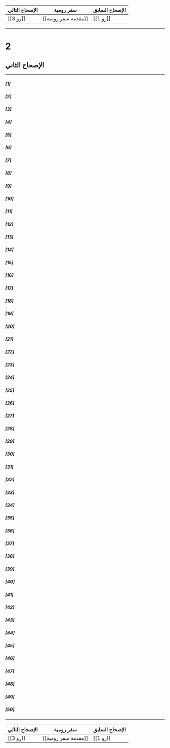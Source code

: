الإصحاح التالي | سفر رومية | الإصحاح السابق
------------|------------|-----------
[[رو  3]] | [[مقدمة سفر رومية]] | [[رو  1]]

--------

# 2
## الإصحاح الثاني
-----------------------------------------
##### [1]

##### [2]

##### [3]

##### [4]

##### [5]

##### [6]

##### [7]

##### [8]

##### [9]

##### [10]

##### [11]

##### [12]

##### [13]

##### [14]

##### [15]

##### [16]

##### [17]

##### [18]

##### [19]

##### [20]

##### [21]

##### [22]

##### [23]

##### [24]

##### [25]

##### [26]

##### [27]

##### [28]

##### [29]

##### [30]

##### [31]

##### [32]

##### [33]

##### [34]

##### [35]

##### [36]

##### [37]

##### [38]

##### [39]

##### [40]

##### [41]

##### [42]

##### [43]

##### [44]

##### [45]

##### [46]

##### [47]

##### [48]

##### [49]

##### [50]

------------------------------------------
الإصحاح التالي | سفر رومية | الإصحاح السابق
------------|------------|-----------
[[رو  3]] | [[مقدمة سفر رومية]] | [[رو  1]]
